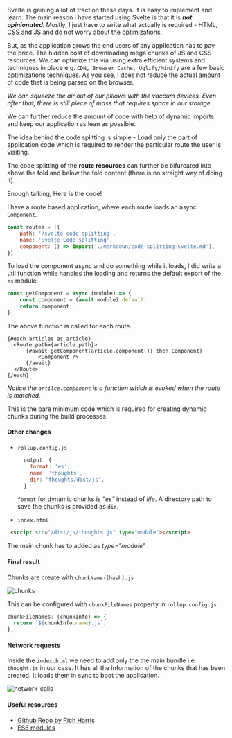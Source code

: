 <script>
  import BlogHeader from './common/blog-header.md';
</script>

<BlogHeader date="27 June 2022" title="Code splitting With Svelte"/>

Svelte is gaining a lot of traction these days. It is easy to implement and learn. The main reason i have started using Svelte is that it is <b>_not opinionated_</b>.
Mostly, I just have to write what actually is required - HTML, CSS and JS and do not worry about the optimizations.

But, as the application grows the end users of any application has to pay the price. The hidden cost of downloading mega chunks of JS and CSS resources. We can optimize this via using extra efficient systems and techniques in place e.g. `CDN, Browser Cache, Uglify/Minify` are a few basic optimizations techniques. As you see, I does not reduce the actual amount of code that is being parsed on the browser.

_We can squeeze the air out of our pillows with the vaccum devices. Even after that, there is still piece of mass that requires space in our storage._

We can further reduce the amount of code with help of dynamic imports and keep our application as lean as possible.

The idea behind the code splitting is simple - Load only the part of application code which is required to render the particular route the user is visiting.

The code splitting of the <b>route resources</b> can further be bifurcated into above the fold and below the fold content (there is no straight way of doing it).

Enough talking, Here is the code!

I have a route based application, where each route loads an async `Component`.

```js
const routes = [{
    path: '/svelte-code-splitting',
    name: 'Svelte Code splitting',
    component: () => import('./markdown/code-splitting-svelte.md'),
}]
```

To load the component async and do something while it loads, I did write a util function while handles the loading and returns the default export of the `es` module.

```js
const getComponent = async (module) => {
    const component = (await module).default;
    return component;
};
```
The above function is called for each route.

```svelte
{#each articles as article}
  <Route path={article.path}>
      {#await getComponent(article.component()) then Component}
          <Component />
      {/await}
  </Route>
{/each}
```
*Notice the `artilce.component` is a function which is evoked when the route is matched.*

This is the bare minimum code which is required for creating dynamic chunks during the build processes.

#### Other changes
* `rollup.config.js`
  ```js 
    output: {
      format: 'es',
      name: 'thoughts',
      dir: 'thoughts/dist/js',
    }
  ```
  `format` for dynamic chunks is _"es"_ instead of _iife_. A directory path to save the chunks is provided as `dir`.


* `index.html`
 ```html
  <script src="/dist/js/thoughts.js" type="module"></script>
 ```
 The main chunk has to added as _type="module"_

#### Final result 
Chunks are create with `chunkName-[hash].js`

![chunks](https://user-images.githubusercontent.com/10477804/175859365-085a3232-d7ed-4b6c-ad97-1bc9f58d9cc6.png)

This can be configured with `chunkFileNames` property in `rollup.config.js`
```js
chunkFileNames: (chunkInfo) => {
  return `${chunkInfo.name}.js`;
},
```


#### Network requests
Inside the `index.html` we need to add only the the main bundle i.e. `thought.js` in our case. It has all the information of the chunks that has been created. It loads them in sync to boot the application.

![network-calls](https://user-images.githubusercontent.com/10477804/175859805-b4b911cd-3152-4bfb-aeb1-ad22820dc0cc.png)

#### Useful resources
- [Github Repo by Rich Harris](https://github.com/Rich-Harris/rollup-svelte-code-splitting)
- [ES6 modules](https://hacks.mozilla.org/2015/08/es6-in-depth-modules/)



